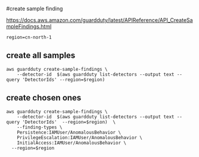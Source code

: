 #create sample finding

https://docs.aws.amazon.com/guardduty/latest/APIReference/API_CreateSampleFindings.html

```
region=cn-north-1
```
## create all samples
```
aws guardduty create-sample-findings \
    --detector-id  $(aws guardduty list-detectors --output text --query 'DetectorIds' --region=$region)
```
## create chosen ones
```
aws guardduty create-sample-findings \
    --detector-id  $(aws guardduty list-detectors --output text --query 'DetectorIds'  --region=$region)  \
    --finding-types \
	Persistence:IAMUser/AnomalousBehavior \
	PrivilegeEscalation:IAMUser/AnomalousBehavior \
	InitialAccess:IAMUser/AnomalousBehavior \
  --region=$region
  ```
